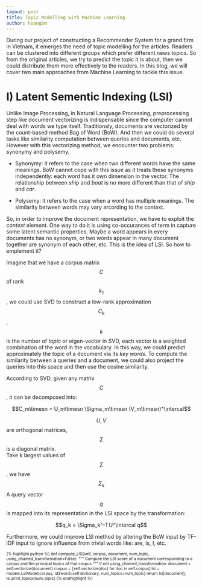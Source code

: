 ```yaml
---
layout: post
title: Topic Modelling with Machine Learning
author: hoangbm
---
```


During our project of constructing a Recommender System for a grand firm in Vietnam, it emerges the need of topic modelling for the articles.
Readers can be clustered into different groups which prefer different news topics. So from the original articles, we try to predict the topic it is
about, then we could distribute them more effectively to the readers. In this blog, we will cover two main approaches from Machine Learning to tackle
this issue.  

# I) Latent Sementic Indexing (LSI)

Unlike Image Processing, in Natural Language Processing, preprocessing step like document vectorizing is indispensable since the computer cannot deal with words we type itself. Traditionaly, documents are vectorized by the count-based method Bag of Word (BoW). And then we could do several tasks like similarity computation between
queries and documents, etc. However with this vectorizing method, we encounter two problems: synonymy and polysemy.

- Synonymy: it refers to the case when two different words have the same meanings. BoW cannot cope with this issue as it treats these synonyms independently: each word has it own dimension in the vector. The relationship between *ship* and *boat* is no more different than that of *ship* and *car*.

- Polysemy: it refers to the case when a word has multiple meanings. The similarity between words may vary arcording to the context.

So, in order to improve the document representation, we have to exploit the *context* element. One way to do it is using co-occurances of term in capture some latent semantic properties. Maybe a word appears in every documents has no synonym, or two words appear in many document together are synonym of each other, etc. This is the idea of LSI. So how to emplement it?

Imagine that we have a corpus matrix $$C$$ of rank $$k_1$$, we could use SVD to construct a low-rank approximation $$C_k$$, $$k$$ is the number of *topic* or eigen-vector in SVD, each vector is a weighted combination of the word in the vocabulary. In this way, we could predict approximately the topic of a document via
its *key words*. To compute the similarity between a queries and a document, we could also project the queries into this space and then use the cosine similarity.

According to SVD, given any matrix $$C$$, it can be decomposed into:

<p align='center'> $$C_m\timesn = U_m\timesn \Sigma_m\timesn (V_m\timesn)^\intercal$$</p>  

$$U, V$$ are orthogonal matrices, $$\Sigma$$ is a diagonal matrix.  
Take k largest values of $$\Sigma$$, we have $$\Sigma_k$$
A query vector $$q$$ is mapped into its representation in the LSI space by the transformation:

<p align='center'> $$q_k = \Sigma_k^-1 U^\intercal q$$</p>  

Furthermore, we could improve LSI method by altering the BoW input by TF-IDF input to ignore influence from trivial words like: are, is, I, etc.

<div style="font-size: 75%;">
 {% highlight python %}
    def compute_LSI(self, corpus, document, num_topic, using_chained_transformation=False):
        """
            Compute the LSI score of a document corresponding to a corpus and the principal topics of that corpus
        """
        if not using_chained_transformation:
            document = self.vectorize(document)
            corpus = [self.vectorize(doc) for doc in self.corpus]
        lsi = models.LsiModel(corpus, id2word=self.dictionary, num_topics=num_topic)
        return lsi[document], lsi.print_topics(num_topic)
{% endhighlight %}
 </div>  